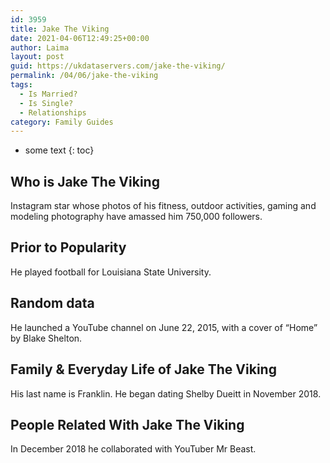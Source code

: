 ```yaml
---
id: 3959
title: Jake The Viking
date: 2021-04-06T12:49:25+00:00
author: Laima
layout: post
guid: https://ukdataservers.com/jake-the-viking/
permalink: /04/06/jake-the-viking
tags:
  - Is Married?
  - Is Single?
  - Relationships
category: Family Guides
---
```


* some text
{: toc}


## Who is Jake The Viking
                  
                  
                  
Instagram star whose photos of his fitness, outdoor activities, gaming and modeling photography have amassed him 750,000 followers. 
                  
              
            
              
            
                
                
                
## Prior to Popularity
                  
                  
                  
He played football for Louisiana State University. 
                  
              
            
              
            
                
                
                
## Random data
                  
                  
                  
He launched a YouTube channel on June 22, 2015, with a cover of &#8220;Home&#8221; by Blake Shelton. 
                  
              
            
              
            
                
                
                
## Family & Everyday Life of Jake The Viking
                  
                  
                  
His last name is Franklin. He began dating Shelby Dueitt in November 2018. 
                  
              
            
              
            
                
                
                
## People Related With Jake The Viking
                  
                  
                  
In December 2018 he collaborated with YouTuber Mr Beast. 
                  
              
            
              
            
                
              
            
              
              
            
            
              
            
          
          
          